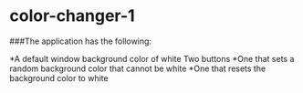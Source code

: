 # color-changer-1

###The application has the following:

*A default window background color of white
Two buttons
  *One that sets a random background color that cannot be white
  *One that resets the background color to white
